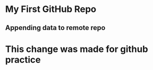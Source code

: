 # My First GitHub Repo
## Appending data to remote repo 
# This change was made for github practice
